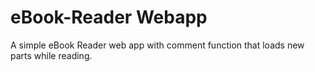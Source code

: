 # eBook-Reader Webapp
A simple eBook Reader web app with comment function that loads new parts while reading.
